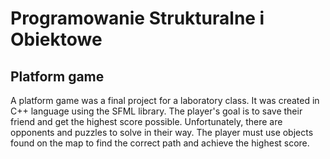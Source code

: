 # Programowanie Strukturalne i Obiektowe
## Platform game

A platform game was a final project for a laboratory class. It was created in C++ language using the SFML library. The player's goal is to save their friend and get the highest score possible. Unfortunately, there are opponents and puzzles to solve in their way. The player must use objects found on the map to find the correct path and achieve the highest score.

 
